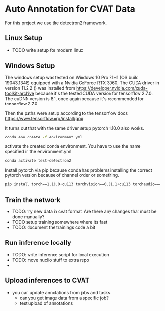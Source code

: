 # Auto Annotation for CVAT Data
For this project we use the detectron2 framework.

## Linux Setup
- TODO write setup for modern linux

## Windows Setup
The windows setup was tested on Windows 10 Pro 21H1 (OS build 19043.1348) equipped with a Nvidia GeForce RTX 3060. The
CUDA driver in version 11.2.2 () was installed from https://developer.nvidia.com/cuda-toolkit-archive because it's the 
tested CUDA version for tensorflow 2.7.0. The cuDNN version is 8.1, once again because it's recommended for tensorflow 2.7.0

Then the paths were setup according to the tensorflow docs https://www.tensorflow.org/install/gpu

It turns out that with the same driver setup pytorch 1.10.0 also works.

```bash
conda env create -f environment.yml
```

activate the created conda environment. You have to use the name specified in the environment.yml
```bash
conda activate test-detectron2
```
Install pytorch via pip because conda has problems installing the correct pytorch version because of channel order or something.
```bash
pip install torch==1.10.0+cu113 torchvision==0.11.1+cu113 torchaudio===0.10.0+cu113 -f https://download.pytorch.org/whl/cu113/torch_stable.html
```

## Train the network
- TODO: try new data in cvat format. Are there any changes that must be done manually?
- TODO setup training somewhere where its fast
- TODO: document the trainings code a bit


## Run inference locally
- TODO: write inference script for local execution
- TODO: move nuclio stuff to extra repo
- 

## Upload inferences to CVAT
- you can update annotations from jobs and tasks
  - can you get image data from a specific job?
  - test upload of annotations